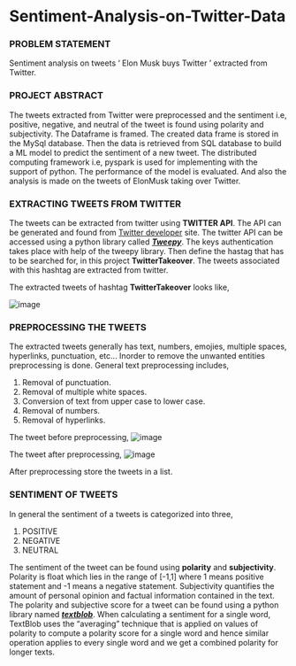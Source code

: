 # Sentiment-Analysis-on-Twitter-Data

### PROBLEM STATEMENT

Sentiment analysis on tweets ‘ Elon Musk buys Twitter ’ extracted from Twitter.

### PROJECT ABSTRACT

The tweets extracted from Twitter were preprocessed and the sentiment i.e, positive, negative, and neutral of the tweet is found using polarity and subjectivity. The Dataframe is framed. The created data frame is stored in the MySql database. Then the data is retrieved from SQL database to build a ML model to predict the sentiment of a new tweet. The distributed computing framework i.e, pyspark is used for implementing with the support of python. The performance of the model is evaluated. And also the analysis is made on the tweets of ElonMusk taking over Twitter.

### EXTRACTING TWEETS FROM TWITTER

The tweets can be extracted from twitter using **TWITTER API**. The API can be generated and found from [Twitter developer](https://developer.twitter.com) site. The twitter API can be accessed using a python library called ***[Tweepy](https://docs.tweepy.org/en/stable/)***. The keys authentication takes place with help of the tweepy library. Then define the hastag that has to be searched for, in this project **TwitterTakeover**. The tweets associated with this hashtag are extracted from twitter.

The extracted tweets of hashtag **TwitterTakeover** looks like,

![image](https://user-images.githubusercontent.com/68286374/178969100-ace51c0a-e796-4c81-9f4e-9277846d3dbf.png)

### PREPROCESSING THE TWEETS

The extracted tweets generally has text, numbers, emojies, multiple spaces, hyperlinks, punctuation, etc... Inorder to remove the unwanted entities preprocessing is done. General text preprocessing includes,
1) Removal of punctuation.
2) Removal of multiple white spaces.
3) Conversion of text from upper case to lower case.
4) Removal of numbers.
5) Removal of hyperlinks.

The tweet before preprocessing,
![image](https://user-images.githubusercontent.com/68286374/178970388-e812b087-e464-468d-9f1b-949723fd0944.png)

The tweet after preprocessing,
![image](https://user-images.githubusercontent.com/68286374/178970597-7b10ccb9-b33c-4a4c-b92c-8093f14556f4.png)

After preprocessing store the tweets in a list.

### SENTIMENT OF TWEETS

In general the sentiment of a tweets is categorized into three,
1) POSITIVE
2) NEGATIVE
3) NEUTRAL

The sentiment of the tweet can be found using **polarity** and **subjectivity**. Polarity is float which lies in the range of [-1,1] where 1 means positive statement and -1 means a negative statement. Subjectivity quantifies the amount of personal opinion and factual information contained in the text. The polarity and subjective score for a tweet can be found using a python library named ***[textblob](https://textblob.readthedocs.io)***. When calculating a sentiment for a single word, TextBlob uses the “averaging” technique that is applied on values of polarity to compute a polarity score for a single word and hence similar operation applies to every single word and we get a combined polarity for longer texts.











